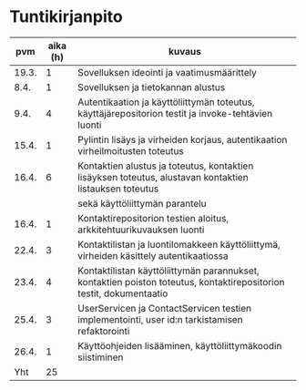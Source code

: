 # Tuntikirjanpito

| pvm   | aika (h) | kuvaus                                                                                                              |
| ----- | -------- | ------------------------------------------------------------------------------------------------------------------- |
| 19.3. | 1        | Sovelluksen ideointi ja vaatimusmäärittely                                                                          |
| 8.4.  | 1        | Sovelluksen ja tietokannan alustus                                                                                  |
| 9.4.  | 4        | Autentikaation ja käyttöliittymän toteutus, käyttäjärepositorion testit ja invoke-tehtävien luonti                  |
| 15.4. | 1        | Pylintin lisäys ja virheiden korjaus, autentikaation virheilmoitusten toteutus                                      |
| 16.4. | 6        | Kontaktien alustus ja toteutus, kontaktien lisäyksen toteutus, alustavan kontaktien listauksen toteutus             |
|       |          | sekä käyttöliittymän parantelu                                                                                      |
| 16.4. | 1        | Kontaktirepositorion testien aloitus, arkkitehtuurikuvauksen luonti                                                 |
| 22.4. | 3        | Kontaktilistan ja luontilomakkeen käyttöliittymä, virheiden käsittely autentikaatiossa                              |
| 23.4. | 4        | Kontaktilistan käyttöliittymän parannukset, kontaktien poiston toteutus, kontaktirepositorion testit, dokumentaatio |
| 25.4. | 3        | UserServicen ja ContactServicen testien implementointi, user id:n tarkistamisen refaktorointi                       |
| 26.4. | 1        | Käyttöohjeiden lisääminen, käyttöliittymäkoodin siistiminen                                                         |
| Yht   | 25       |                                                                                                                     |

